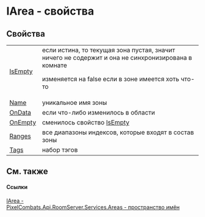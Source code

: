# IArea - свойства




## Свойства
<table>
<tr>
<td><a href="60629d99-7b7f-4bdc-e862-c7f185c87683">IsEmpty</a></td>
<td>если истина, то текущая зона пустая, значит ничего не содержит и она не синхронизирована в комнате <p>изменяется на false если в зоне имеется хоть что-то</p></td></tr>
<tr>
<td><a href="85924f33-f699-f120-91f3-25e851301fb1">Name</a></td>
<td>уникальное имя зоны</td></tr>
<tr>
<td><a href="50f5592b-c961-d9ba-bc0e-4925aec6e2eb">OnData</a></td>
<td>если что-либо изменилось в области</td></tr>
<tr>
<td><a href="4d400eae-3721-433a-5efa-0fc6d7a1fbda">OnEmpty</a></td>
<td>сменилось свойство <a href="60629d99-7b7f-4bdc-e862-c7f185c87683">IsEmpty</a></td></tr>
<tr>
<td><a href="29090013-a39c-85fc-9cc9-ca83b3cc1dcd">Ranges</a></td>
<td>все диапазоны индексов, которые входят в состав зоны</td></tr>
<tr>
<td><a href="b4b1c430-9c59-272f-3bcb-295af2e375da">Tags</a></td>
<td>набор тэгов</td></tr>
</table>

## См. также


#### Ссылки
<a href="751e2240-cdf8-62a5-f071-0b54a73d2b57">IArea - </a>  
<a href="6bc9ef31-50d8-8455-27b7-3bebd79f746b">PixelCombats.Api.RoomServer.Services.Areas - пространство имён</a>  
